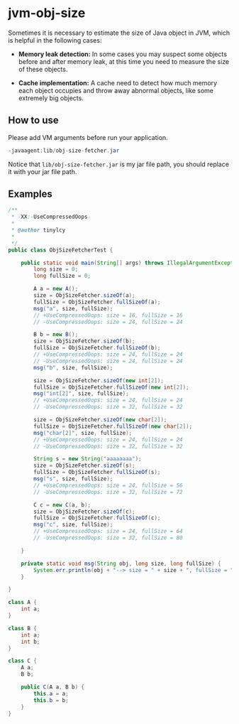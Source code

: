 # jvm-obj-size

Sometimes it is necessary to estimate the size of Java object in JVM, which is helpful in the following cases:

* **Memory leak detection:** In some cases you may suspect some objects before and after memory leak, at this time you need to measure the size of these objects.

* **Cache implementation:** A cache need to detect how much memory each object occupies and throw away abnormal objects, like some extremely big objects.

## How to use

Please add VM arguments before run your application.

```java
-javaagent:lib/obj-size-fetcher.jar
```

Notice that `lib/obj-size-fetcher.jar` is my jar file path, you should replace it with your jar file path.

## Examples

```java
/**
 * -XX:-UseCompressedOops
 * 
 * @author tinylcy
 *
 */
public class ObjSizeFetcherTest {

	public static void main(String[] args) throws IllegalArgumentException, IllegalAccessException {
		long size = 0;
		long fullSize = 0;

		A a = new A();
		size = ObjSizeFetcher.sizeOf(a);
		fullSize = ObjSizeFetcher.fullSizeOf(a);
		msg("a", size, fullSize);
		// +UseCompressedOops: size = 16, fullSize = 16
		// -UseCompressedOops: size = 24, fullSize = 24

		B b = new B();
		size = ObjSizeFetcher.sizeOf(b);
		fullSize = ObjSizeFetcher.fullSizeOf(b);
		// +UseCompressedOops: size = 24, fullSize = 24
		// -UseCompressedOops: size = 24, fullSize = 24
		msg("b", size, fullSize);

		size = ObjSizeFetcher.sizeOf(new int[2]);
		fullSize = ObjSizeFetcher.fullSizeOf(new int[2]);
		msg("int[2]", size, fullSize);
		// +UseCompressedOops: size = 24, fullSize = 24
		// -UseCompressedOops: size = 32, fullSize = 32

		size = ObjSizeFetcher.sizeOf(new char[2]);
		fullSize = ObjSizeFetcher.fullSizeOf(new char[2]);
		msg("char[2]", size, fullSize);
		// +UseCompressedOops: size = 24, fullSize = 24
		// -UseCompressedOops: size = 32, fullSize = 32

		String s = new String("aaaaaaaa");
		size = ObjSizeFetcher.sizeOf(s);
		fullSize = ObjSizeFetcher.fullSizeOf(s);
		msg("s", size, fullSize);
		// +UseCompressedOops: size = 24, fullSize = 56
		// -UseCompressedOops: size = 32, fullSize = 72

		C c = new C(a, b);
		size = ObjSizeFetcher.sizeOf(c);
		fullSize = ObjSizeFetcher.fullSizeOf(c);
		msg("c", size, fullSize);
		// +UseCompressedOops: size = 24, fullSize = 64
		// -UseCompressedOops: size = 32, fullSize = 80

	}

	private static void msg(String obj, long size, long fullSize) {
		System.err.println(obj + "--> size = " + size + ", fullSize = " + fullSize);
	}

}

class A {
	int a;
}

class B {
	int a;
	int b;
}

class C {
	A a;
	B b;

	public C(A a, B b) {
		this.a = a;
		this.b = b;
	}
}
```
